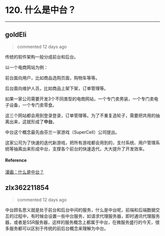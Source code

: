 
 # 120. 什么是中台？ 
  
 ***
## goldEli 
 > commented 12 days ago 

传统的软件架构一般分成前台和后台。

以一个电商网站为例：

前台面向用户，比如商品选购页面，购物车等等。

后台面向维护人员，比如商品上架下架，订单管理等。

如果一家公司需要开发3个不同类型的电商网站，一个专门卖男装，一个专门卖电子设备，一个专门卖零食。

这三个网站都会用到登录登录，订单管理等。为了不重复造轮子，需要把共用的抽离出来，这就形成了**中台**。

中台这个概念最先由芬兰一家游戏（SuperCell）公司提出。

这家公司为了快速的迭代新游戏，把所有游戏都会用到的，支付系统、用户管理系统等抽离出来形成中台，支撑各个前台的快速迭代，大大提升了开发效率。

#### Reference

[漫画：什么是中台？](https://juejin.im/post/5d995f82f265da5ba308389d)
## zlx362211854 
 > commented 12 days ago 

中台顾名思义就是处于前台和后台中间的服务，什么是中台呢，前端和后端数据交互的过程中，有时候会设置一些中台服务，如请求代理服务器，即时通讯代理服务器，或者是SSR服务器，这样的服务概念上都属于中台，在微服务盛行的今天，很多服务都可以区别于传统的前后台概念来理解为中台。